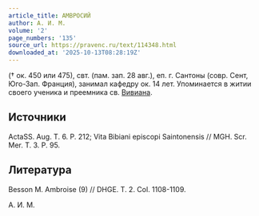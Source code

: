 ```yaml
---
article_title: АМВРОСИЙ
author: А. И. М.
volume: '2'
page_numbers: '135'
source_url: https://pravenc.ru/text/114348.html
downloaded_at: '2025-10-13T08:28:19Z'
---
```


(† ок. 450 или 475), свт. (пам. зап. 28 авг.), еп. г. Сантоны (совр. Сент, Юго-Зап. Франция), занимал кафедру ок. 14 лет. Упоминается в житии своего ученика и преемника св. [Вивиана](https://pravenc.ru/text/Вивиана.html).

## Источники

ActaSS. Aug. T. 6. P. 212; Vita Bibiani episcopi Saintonensis // MGH. Scr. Mer. T. 3. P. 95.

## Литература

Besson M. Ambroise (9) // DHGE. T. 2. Col. 1108-1109.

А. И. М.
